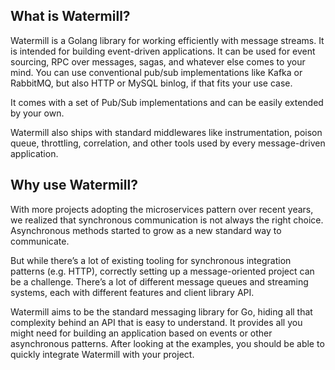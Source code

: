## What is Watermill?
Watermill is a Golang library for working efficiently with message streams. It is intended for building event-driven applications. It can be used for event sourcing, RPC over messages, sagas, and whatever else comes to your mind. You can use conventional pub/sub implementations like Kafka or RabbitMQ, but also HTTP or MySQL binlog, if that fits your use case.

It comes with a set of Pub/Sub implementations and can be easily extended by your own.

Watermill also ships with standard middlewares like instrumentation, poison queue, throttling, correlation, and other tools used by every message-driven application.

## Why use Watermill?
With more projects adopting the microservices pattern over recent years, we realized that synchronous communication is not always the right choice. Asynchronous methods started to grow as a new standard way to communicate.

But while there’s a lot of existing tooling for synchronous integration patterns (e.g. HTTP), correctly setting up a message-oriented project can be a challenge. There’s a lot of different message queues and streaming systems, each with different features and client library API.

Watermill aims to be the standard messaging library for Go, hiding all that complexity behind an API that is easy to understand. It provides all you might need for building an application based on events or other asynchronous patterns. After looking at the examples, you should be able to quickly integrate Watermill with your project.

